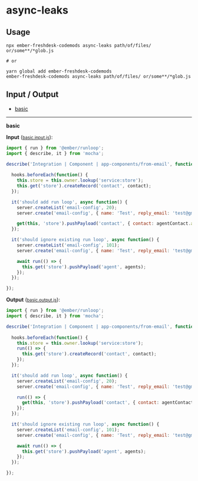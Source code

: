 # async-leaks


## Usage

```
npx ember-freshdesk-codemods async-leaks path/of/files/ or/some**/*glob.js

# or

yarn global add ember-freshdesk-codemods
ember-freshdesk-codemods async-leaks path/of/files/ or/some**/*glob.js
```

## Input / Output

<!--FIXTURES_TOC_START-->
* [basic](#basic)
<!--FIXTURES_TOC_END-->

<!--FIXTURES_CONTENT_START-->
---
<a id="basic">**basic**</a>

**Input** (<small>[basic.input.js](transforms/async-leaks/__testfixtures__/basic.input.js)</small>):
```js
import { run } from '@ember/runloop';
import { describe, it } from 'mocha';

describe('Integration | Component | app-components/from-email', function() {
  
  hooks.beforeEach(function() {
    this.store = this.owner.lookup('service:store');
    this.get('store').createRecord('contact', contact);
  });

  it('should add run loop', async function() {
    server.createList('email-config', 20);
    server.create('email-config', { name: 'Test', reply_email: 'test@gmail.com' });

    get(this, 'store').pushPayload('contact', { contact: agentContact.attrs  });
  });

  it('should ignore existing run loop', async function() {
    server.createList('email-config', 101);
    server.create('email-config', { name: 'Test', reply_email: 'test@gmail.com' });

    await run(() => {
      this.get('store').pushPayload('agent', agents);
    });
  });

});

```

**Output** (<small>[basic.output.js](transforms/async-leaks/__testfixtures__/basic.output.js)</small>):
```js
import { run } from '@ember/runloop';
import { describe, it } from 'mocha';

describe('Integration | Component | app-components/from-email', function() {
  
  hooks.beforeEach(function() {
    this.store = this.owner.lookup('service:store');
    run(() => {
      this.get('store').createRecord('contact', contact);
    });
  });

  it('should add run loop', async function() {
    server.createList('email-config', 20);
    server.create('email-config', { name: 'Test', reply_email: 'test@gmail.com' });

    run(() => {
      get(this, 'store').pushPayload('contact', { contact: agentContact.attrs  });
    });
  });

  it('should ignore existing run loop', async function() {
    server.createList('email-config', 101);
    server.create('email-config', { name: 'Test', reply_email: 'test@gmail.com' });

    await run(() => {
      this.get('store').pushPayload('agent', agents);
    });
  });

});

```
<!--FIXTURES_CONTENT_END-->